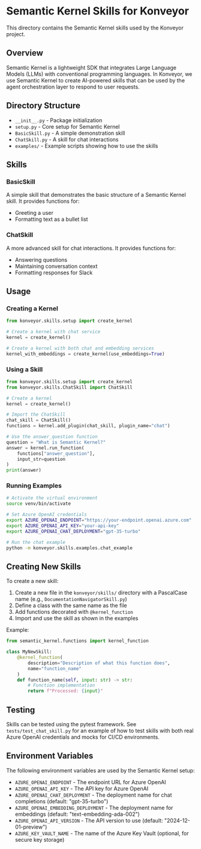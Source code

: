 # Semantic Kernel Skills for Konveyor

This directory contains the Semantic Kernel skills used by the Konveyor project.

## Overview

Semantic Kernel is a lightweight SDK that integrates Large Language Models (LLMs) with conventional programming languages. In Konveyor, we use Semantic Kernel to create AI-powered skills that can be used by the agent orchestration layer to respond to user requests.

## Directory Structure

- `__init__.py` - Package initialization
- `setup.py` - Core setup for Semantic Kernel
- `BasicSkill.py` - A simple demonstration skill
- `ChatSkill.py` - A skill for chat interactions
- `examples/` - Example scripts showing how to use the skills

## Skills

### BasicSkill

A simple skill that demonstrates the basic structure of a Semantic Kernel skill. It provides functions for:

- Greeting a user
- Formatting text as a bullet list

### ChatSkill

A more advanced skill for chat interactions. It provides functions for:

- Answering questions
- Maintaining conversation context
- Formatting responses for Slack

## Usage

### Creating a Kernel

```python
from konveyor.skills.setup import create_kernel

# Create a kernel with chat service
kernel = create_kernel()

# Create a kernel with both chat and embedding services
kernel_with_embeddings = create_kernel(use_embeddings=True)
```

### Using a Skill

```python
from konveyor.skills.setup import create_kernel
from konveyor.skills.ChatSkill import ChatSkill

# Create a kernel
kernel = create_kernel()

# Import the ChatSkill
chat_skill = ChatSkill()
functions = kernel.add_plugin(chat_skill, plugin_name="chat")

# Use the answer_question function
question = "What is Semantic Kernel?"
answer = kernel.run_function(
    functions["answer_question"],
    input_str=question
)
print(answer)
```

### Running Examples

```bash
# Activate the virtual environment
source venv/bin/activate

# Set Azure OpenAI credentials
export AZURE_OPENAI_ENDPOINT="https://your-endpoint.openai.azure.com"
export AZURE_OPENAI_API_KEY="your-api-key"
export AZURE_OPENAI_CHAT_DEPLOYMENT="gpt-35-turbo"

# Run the chat example
python -m konveyor.skills.examples.chat_example
```

## Creating New Skills

To create a new skill:

1. Create a new file in the `konveyor/skills/` directory with a PascalCase name (e.g., `DocumentationNavigatorSkill.py`)
2. Define a class with the same name as the file
3. Add functions decorated with `@kernel_function`
4. Import and use the skill as shown in the examples

Example:

```python
from semantic_kernel.functions import kernel_function

class MyNewSkill:
    @kernel_function(
        description="Description of what this function does",
        name="function_name"
    )
    def function_name(self, input: str) -> str:
        # Function implementation
        return f"Processed: {input}"
```

## Testing

Skills can be tested using the pytest framework. See `tests/test_chat_skill.py` for an example of how to test skills with both real Azure OpenAI credentials and mocks for CI/CD environments.

## Environment Variables

The following environment variables are used by the Semantic Kernel setup:

- `AZURE_OPENAI_ENDPOINT` - The endpoint URL for Azure OpenAI
- `AZURE_OPENAI_API_KEY` - The API key for Azure OpenAI
- `AZURE_OPENAI_CHAT_DEPLOYMENT` - The deployment name for chat completions (default: "gpt-35-turbo")
- `AZURE_OPENAI_EMBEDDING_DEPLOYMENT` - The deployment name for embeddings (default: "text-embedding-ada-002")
- `AZURE_OPENAI_API_VERSION` - The API version to use (default: "2024-12-01-preview")
- `AZURE_KEY_VAULT_NAME` - The name of the Azure Key Vault (optional, for secure key storage)
